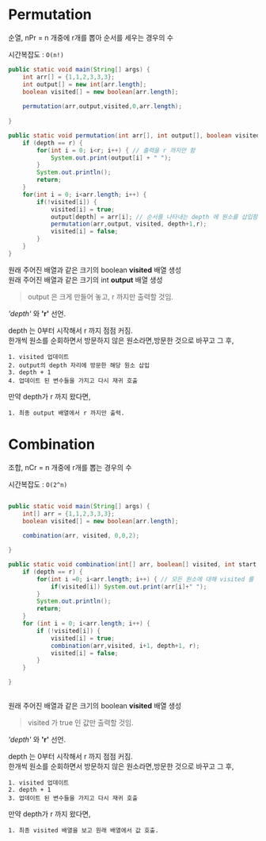 # Permutation
순열, nPr = n 개중에 r개를 뽑아 순서를 세우는 경우의 수  

시간복잡도 : `O(n!)`

```java
public static void main(String[] args) {
    int arr[] = {1,1,2,3,3,3};
    int output[] = new int[arr.length];
    boolean visited[] = new boolean[arr.length];
    
    permutation(arr,output,visited,0,arr.length);
    
}

public static void permutation(int arr[], int output[], boolean visited[], int depth, int r) {
    if (depth == r) {
        for(int i = 0; i<r; i++) { // 출력을 r 까지만 함
            System.out.print(output[i] + " ");
        }
        System.out.println();
        return;
    }
    for(int i = 0; i<arr.length; i++) {
        if(!visited[i]) {
            visited[i] = true;
            output[depth] = arr[i]; // 순서를 나타내는 depth 에 원소를 삽입함.
            permutation(arr,output, visited, depth+1,r);
            visited[i] = false;
        }
    }
}
```

원래 주어진 배열과 같은 크기의 boolean **visited** 배열 생성  
원래 주어진 배열과 같은 크기의 int **output** 배열 생성  
> output 은 크게 만들어 놓고, r 까지만 출력할 것임.

*'depth'* 와 **'r'** 선언.

depth 는 0부터 시작해서 r 까지 점점 커짐.  
한개씩 원소를 순회하면서 방문하지 않은 원소라면,방문한 것으로 바꾸고 그 후,  

    1. visited 업데이트
    2. output의 depth 자리에 방문한 해당 원소 삽입
    3. depth + 1
    4. 업데이트 된 변수들을 가지고 다시 재귀 호출
   
만약 depth가 r 까지 왔다면,  

    1. 최종 output 배열에서 r 까지만 출력.


# Combination
조합, nCr = n 개중에 r개를 뽑는 경우의 수

시간복잡도 : `O(2^n)`

```java 

public static void main(String[] args) {
    int[] arr = {1,1,2,3,3,3};
    boolean visited[] = new boolean[arr.length];
    
    combination(arr, visited, 0,0,2);

}

public static void combination(int[] arr, boolean[] visited, int start, int depth, int r) {
    if (depth == r) {
        for(int i =0; i<arr.length; i++) { // 모든 원소에 대해 visited 를 검사함
            if(visited[i]) System.out.print(arr[i]+" ");
        }
        System.out.println();
        return;
    }
    for (int i = 0; i<arr.length; i++) {
        if (!visited[i]) {
            visited[i] = true;
            combination(arr,visited, i+1, depth+1, r);
            visited[i] = false;
        }
    }

}
	
```

원래 주어진 배열과 같은 크기의 boolean **visited** 배열 생성  
> visited 가 true 인 값만 출력할 것임.


*'depth'* 와 **'r'** 선언.


depth 는 0부터 시작해서 r 까지 점점 커짐.  
한개씩 원소를 순회하면서 방문하지 않은 원소라면,방문한 것으로 바꾸고 그 후,  

    1. visited 업데이트
    2. depth + 1
    3. 업데이트 된 변수들을 가지고 다시 재귀 호출
   
만약 depth가 r 까지 왔다면,

    1. 최종 visited 배열을 보고 원래 배열에서 값 호출.
